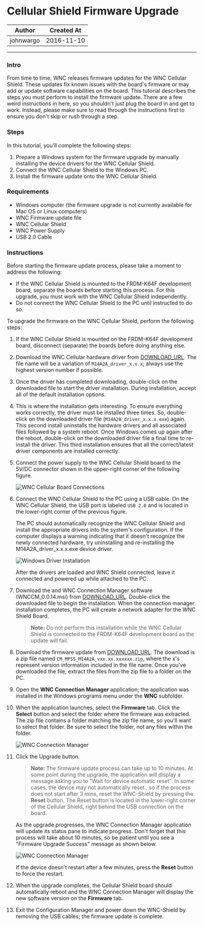
# Cellular Shield Firmware Upgrade

|   Author   | Created At  |
| ---------- | ----------- |
| johnwargo  | 2016-11-10  |

------

### Intro

From time to time, WNC releases firmware updates for the WNC Cellular Shield. These updates fix known issues with the board's firmware or may add or update software capabilities on the board. This tutorial describes the steps you must perform to install the firmware update. There are a few weird instructions in here, so you shouldn't just plug the board in and get to work. Instead, please make sure to read through the instructions first to ensure you don't skip or rush through a step.  

### Steps

In this tutorial, you'll complete the following steps:

1.	Prepare a Windows system for the firmware upgrade by manually installing the device drivers for the WNC Cellular Shield. 
2.	Connect the WNC Cellular Shield to the Windows PC.
3.	Install the firmware update onto the WNC Cellular Shield.

### Requirements

+	Windows computer (the firmware upgrade is not currently available for Mac OS or Linux computers)
+	WNC Firmware update file
+	WNC Cellular Shield
+	WNC Power Supply
+	USB 2.0 Cable

### Instructions

Before starting the firmware update process, please take a moment to address the following:

+ If the WNC Cellular Shield is mounted to the FRDM-K64F development board, separate the boards before starting this process. For this upgrade, you must work with the WNC Cellular Shield independently. 
+ Do not connect the WNC Cellular Shield to the PC until instructed to do so. 
 
To upgrade the firmware on the WNC Cellular Shield, perform the following steps:

1.	If the WNC Cellular Shield is mounted on the FRDM-K64F development board, disconnect (separate) the boards before doing anything else.
2.	Download the WNC Cellular hardware driver from [DOWNLOAD_URL](http://some_download_url.com/). The file name will be a variation of `M14A2A_driver_x.x.x`; always use the highest version number if possible.
3.	Once the driver has completed downloading, double-click on the downloaded file to start the driver installation. During installation, accept all of the default installation options.
4.	This is where the installation gets interesting. To ensure everything works correctly, the driver must be installed three times. So, double-click on the downloaded driver file (`M14A2A_driver_x.x.x.exe`) again. This second install uninstalls the hardware drivers and all associated files followed by a system reboot. Once Windows comes up again after the reboot, double-click on the downloaded driver file a final time to re-install the driver. This third installation ensures that all the correct/latest driver components are installed correctly.
5.	Connect the power supply to the WNC Cellular Shield board to the 5V/DC connector shown in the upper-right corner of the following figure.
	
	![WNC Cellular Board Connections](../images/cellular-shield-firmware-upgrade/firmware-01.png "WNC Cellular Board Connections")

6.	Connect the WNC Cellular Shield to the PC using a USB cable. On the WNC Cellular Shield, the USB port is labeled `USB 2.0` and is located in the lower-right corner of the previous figure.

	The PC should automatically recognize the WNC Cellular Shield and install the appropriate drivers into the system's configuration. If the computer displays a warning indicating that it doesn't recognize the newly connected hardware, try uninstalling and re-installing the M14A2A_driver_x.x.x.exe device driver.

	![Windows Driver Installation](../images/cellular-shield-firmware-upgrade/firmware-02.png "Windows Driver Installation")

	After the drivers are loaded and WNC Shield connected, leave it connected and powered up while attached to the PC.

7.	Download the and WNC Connection Manager software (WNCCM_0.0.14.msi) from [DOWNLOAD_URL](http://some_download_url.com/).  Double-click the downloaded file to begin the installation.  When the connection manager installation completes, the PC will create a network adapter for the WNC Shield Board.

	> **Note:** Do not perform this installation while the WNC Cellular Shield is connected to the FRDM-K64F development board as the update will fail.

8. Download the firmware update from [DOWNLOAD_URL](http://some_download_url.com/). The download is a zip file named `CM_MPSS_M14A2A_vxx.xx.xxxxxx.zip`, where the x's represent version information included in the file name. Once you've downloaded the file, extract the files from the zip file to a folder on the PC.
9.	Open the **WNC Connection Manager** application; the application was installed in the Windows programs menu under the **WNC** subfolder.
10.	When the application launches, select the **Firmware** tab. Click the **Select** button and select the folder where the firmware was extracted. The zip file contains a folder matching the zip file name, so you'll want to select that folder. Be sure to select the folder, not any files within the folder.

	![WNC Connection Manager](../images/cellular-shield-firmware-upgrade/firmware-03.png "WNC Connection Manager")
	 
11.	Click the Upgrade button.

	> **Note:** The firmware update process can take up to 10 minutes. At some point during the upgrade, the application will display a message asking you to "Wait for device automatic reset". In some cases, the device may not automatically reset., so if the process does not start after 3 mins, reset the WNC-Shield by pressing the **Reset** button. The Reset button is located in the lower-right corner of the Cellular Shield, right behind the USB connection on the board.
	
	As the upgrade progresses, the WNC Connection Manager application will update its status pane to indicate progress. Don't forget that this process will take about 10 minutes, so be patient until you see a "Firmware Upgrade Success" message as shown below.

	![WNC Connection Manager](../images/cellular-shield-firmware-upgrade/firmware-04.png "WNC Connection Manager")

	If the device doesn't restart after a few minutes, press the **Reset** button to force the restart.
 
12.	When the upgrade completes, the Cellular Shield board should automatically reboot and the WNC Connection Manager will display the new software version on the **Firmware** tab.
13.	Exit the Configuration Manager and power down the WNC-Shield by removing the USB cables; the firmware update is complete.
